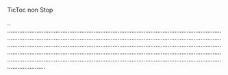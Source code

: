 TicToc non Stop

..
..................................................................................................................................................................................................................................................................................................................................................................................................................................................................................................................................................................................................................................................................